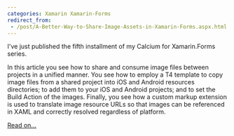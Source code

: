 ```yaml
---
categories: Xamarin Xamarin-Forms
redirect_from:
 - /post/A-Better-Way-to-Share-Image-Assets-in-Xamarin-Forms.aspx.html
---
```


I've just published the fifth installment of my Calcium for Xamarin.Forms series.

In this article you see how to share and consume image files between projects in a unified manner. 
You see how to employ a T4 template to copy image files from a shared project into iOS and Android resources directories; 
to add them to your iOS and Android projects; and to set the Build Action of the images. 
Finally, you see how a custom markup extension is used to translate image resource URLs 
so that images can be referenced in XAML and correctly resolved regardless of platform.

[Read on...](http://www.codeproject.com/Articles/842041/Sharing-Images-between-Projects-in-Xamarin-Forms)